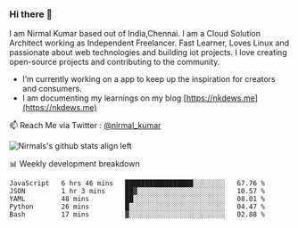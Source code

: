 ### Hi there 👋

 I am Nirmal Kumar based out of India,Chennai. I am a Cloud Solution Architect working as Independent Freelancer. Fast Learner, Loves Linux and passionate about web technologies and building iot projects. I love creating open-source projects and contributing to the community.

- I’m currently working on a app to keep up the inspiration for creators and consumers.
- I am documenting my learnings on my blog [https://nkdews.me](https://nkdews.me)

📫 Reach Me via  Twitter : [@nirmal_kumar](https://twitter.com/nirmal_kumar)

![Nirmals's github stats align left](https://github-readme-stats.vercel.app/api?username=nk-gears&show_icons=true)


📊 Weekly development breakdown

<!--START_SECTION:waka-->
```text
JavaScript   6 hrs 46 mins   █████████████████░░░░░░░░   67.76 % 
JSON         1 hr 3 mins     ██▓░░░░░░░░░░░░░░░░░░░░░░   10.57 % 
YAML         48 mins         ██░░░░░░░░░░░░░░░░░░░░░░░   08.01 % 
Python       26 mins         █░░░░░░░░░░░░░░░░░░░░░░░░   04.47 % 
Bash         17 mins         ▓░░░░░░░░░░░░░░░░░░░░░░░░   02.88 % 
```
<!--END_SECTION:waka-->


